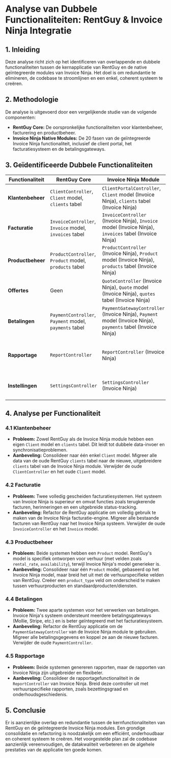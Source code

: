 # Analyse van Dubbele Functionaliteiten: RentGuy & Invoice Ninja Integratie

## 1. Inleiding

Deze analyse richt zich op het identificeren van overlappende en dubbele functionaliteiten tussen de kernapplicatie van RentGuy en de native geïntegreerde modules van Invoice Ninja. Het doel is om redundantie te elimineren, de codebase te stroomlijnen en een enkel, coherent systeem te creëren.

## 2. Methodologie

De analyse is uitgevoerd door een vergelijkende studie van de volgende componenten:

- **RentGuy Core:** De oorspronkelijke functionaliteiten voor klantenbeheer, facturering en productbeheer.
- **Invoice Ninja Native Modules:** De 20 fasen van de geïntegreerde Invoice Ninja functionaliteit, inclusief de client portal, het facturatiesysteem en de betalingsgateways.

## 3. Geïdentificeerde Dubbele Functionaliteiten

| Functionaliteit | RentGuy Core | Invoice Ninja Module | Overlap / Redundantie | Aanbeveling |
|---|---|---|---|---|
| **Klantenbeheer** | `ClientController`, `Client` model, `clients` tabel | `ClientPortalController`, `Client` model (Invoice Ninja), `clients` tabel (Invoice Ninja) | Twee aparte systemen voor klantgegevens, wat leidt tot data-inconsistentie. | **Consolideren** |
| **Facturatie** | `InvoiceController`, `Invoice` model, `invoices` tabel | `InvoiceController` (Invoice Ninja), `Invoice` model (Invoice Ninja), `invoices` tabel (Invoice Ninja) | Volledig dubbel facturatiesysteem. RentGuy's systeem is minder uitgebreid. | **Refactoren & Migreren** |
| **Productbeheer** | `ProductController`, `Product` model, `products` tabel | `ProductController` (Invoice Ninja), `Product` model (Invoice Ninja), `products` tabel (Invoice Ninja) | Twee systemen voor product/dienstbeheer. RentGuy's systeem is specifiek voor verhuur. | **Consolideren & Specialiseren** |
| **Offertes** | Geen | `QuoteController` (Invoice Ninja), `Quote` model (Invoice Ninja), `quotes` tabel (Invoice Ninja) | Geen overlap. | **Behouden** |
| **Betalingen** | `PaymentController`, `Payment` model, `payments` tabel | `PaymentGatewayController` (Invoice Ninja), `Payment` model (Invoice Ninja), `payments` tabel (Invoice Ninja) | Twee aparte betalingssystemen. Invoice Ninja's systeem is robuuster met meerdere gateways. | **Refactoren & Migreren** |
| **Rapportage** | `ReportController` | `ReportController` (Invoice Ninja) | Beide systemen hebben rapportagefunctionaliteit, maar Invoice Ninja's rapporten zijn uitgebreider. | **Consolideren & Uitbreiden** |
| **Instellingen** | `SettingsController` | `SettingsController` (Invoice Ninja) | Dubbele instellingen voor o.a. bedrijfsgegevens, valuta en belastingen. | **Consolideren** |

## 4. Analyse per Functionaliteit

### 4.1 Klantenbeheer

- **Probleem:** Zowel RentGuy als de Invoice Ninja module hebben een eigen `Client` model en `clients` tabel. Dit leidt tot dubbele data-invoer en synchronisatieproblemen.
- **Aanbeveling:** Consolideer naar één enkel `Client` model. Migreer alle data van de oude RentGuy `clients` tabel naar de nieuwe, uitgebreidere `clients` tabel van de Invoice Ninja module. Verwijder de oude `ClientController` en het oude `Client` model.

### 4.2 Facturatie

- **Probleem:** Twee volledig gescheiden facturatiesystemen. Het systeem van Invoice Ninja is superieur en omvat functies zoals terugkerende facturen, herinneringen en een uitgebreide status-tracking.
- **Aanbeveling:** Refactor de RentGuy applicatie om volledig gebruik te maken van de Invoice Ninja facturatie-engine. Migreer alle bestaande facturen van RentGuy naar het Invoice Ninja systeem. Verwijder de oude `InvoiceController` en het `Invoice` model.

### 4.3 Productbeheer

- **Probleem:** Beide systemen hebben een `Product` model. RentGuy's model is specifiek ontworpen voor verhuur (met velden zoals `rental_rate`, `availability`), terwijl Invoice Ninja's model generieker is.
- **Aanbeveling:** Consolideer naar één `Product` model, gebaseerd op het Invoice Ninja model, maar breid het uit met de verhuurspecifieke velden van RentGuy. Creëer een `product_type` veld om onderscheid te maken tussen verhuurproducten en standaardproducten/diensten.

### 4.4 Betalingen

- **Probleem:** Twee aparte systemen voor het verwerken van betalingen. Invoice Ninja's systeem ondersteunt meerdere betalingsgateways (Mollie, Stripe, etc.) en is beter geïntegreerd met het facturatiesysteem.
- **Aanbeveling:** Refactor de RentGuy applicatie om de `PaymentGatewayController` van de Invoice Ninja module te gebruiken. Migreer alle betalingsgegevens en koppel ze aan de nieuwe facturen. Verwijder de oude `PaymentController`.

### 4.5 Rapportage

- **Probleem:** Beide systemen genereren rapporten, maar de rapporten van Invoice Ninja zijn uitgebreider en flexibeler.
- **Aanbeveling:** Consolideer de rapportagefunctionaliteit in de `ReportController` van Invoice Ninja. Breid deze controller uit met verhuurspecifieke rapporten, zoals bezettingsgraad en onderhoudsgeschiedenis.

## 5. Conclusie

Er is aanzienlijke overlap en redundantie tussen de kernfunctionaliteiten van RentGuy en de geïntegreerde Invoice Ninja modules. Een grondige consolidatie en refactoring is noodzakelijk om een efficiënt, onderhoudbaar en coherent systeem te creëren. Het voorgestelde plan zal de codebase aanzienlijk vereenvoudigen, de datakwaliteit verbeteren en de algehele prestaties van de applicatie ten goede komen.


